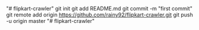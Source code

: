 "# flipkart-crawler"  git init git add README.md git commit -m "first commit" git remote add origin https://github.com/rainy92/flipkart-crawler.git git push -u origin master
"# flipkart-crawler" 
